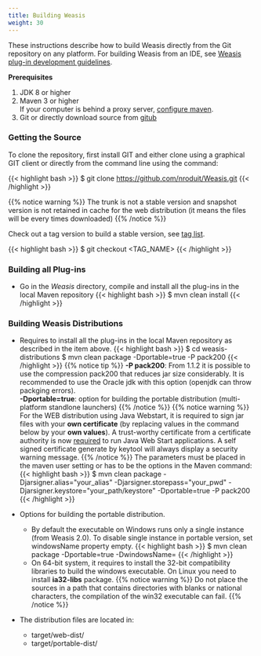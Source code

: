 ```yaml
---
title: Building Weasis
weight: 30
---
```


These instructions describe how to build Weasis directly from the Git repository on any platform. For building Weasis from an IDE, see [Weasis plug-in development guidelines](../guidelines).

**Prerequisites**

1.  JDK 8 or higher
2.  Maven 3 or higher<br>
    If your computer is behind a proxy server, <a target="_blank" href="http://maven.apache.org/guides/mini/guide-proxies.html">configure maven</a>.
3.  Git or directly download source from <a target="_blank" href="https://github.com/nroduit/weasis-i18n">gitub</a>

### Getting the Source

To clone the repository, first install GIT and either clone using a graphical GIT client or directly from the command line using the command:

{{< highlight bash >}}
$ git clone https://github.com/nroduit/Weasis.git
{{< /highlight >}}

{{% notice warning %}}
The trunk is not a stable version and snapshot version is not retained in cache for the web distribution (it means the files will be every times downloaded)
{{% /notice %}}

Check out a tag version to build a stable version, see <a target="_blank" href="https://github.com/nroduit/Weasis/tags">tag list</a>.

{{< highlight bash >}}
$ git checkout <TAG_NAME>
{{< /highlight >}}

### Building all Plug-ins

- Go in the *Weasis* directory, compile and install all the plug-ins in the local Maven repository
{{< highlight bash >}}
$ mvn clean install
{{< /highlight >}}


### Building Weasis Distributions

- Requires to install all the plug-ins in the local Maven repository as described in the item above.
{{< highlight bash >}}
$ cd weasis-distributions
$ mvn clean package -Dportable=true -P pack200
{{< /highlight >}}
{{% notice tip %}}
**-P pack200**: From 1.1.2 it is possible to use the compression pack200 that reduces jar size considerably. It is recommended to use the Oracle jdk with this option (openjdk can throw packging errors).<br>
**-Dportable=true**: option for building the portable distribution (multi-platform standlone launchers)
{{% /notice %}}
{{% notice warning %}}
For the WEB distribution using Java Webstart, it is required to sign jar files with your **own certificate** (by replacing values in the command below by your **own values**). A trust-worthy certificate from a certificate authority is now  <a target="_blank" href="https://blogs.oracle.com/java-platform-group/entry/code_signing_understanding_who_and">required</a> to run Java Web Start applications. A self signed certificate generate by keytool will always display a security warning message.
{{% /notice %}}
The parameters must be placed in the maven user setting or has to be the options in the Maven command:
{{< highlight bash >}}
$ mvn clean package -Djarsigner.alias="your_alias" -Djarsigner.storepass="your_pwd" -Djarsigner.keystore="your_path/keystore" -Dportable=true -P pack200
{{< /highlight >}}


<!-- -->

-  Options for building the portable distribution.
    - By default the executable on Windows runs only a single instance (from Weasis 2.0). To disable single instance in portable version, set windowsName property empty.
{{< highlight bash >}}
$ mvn clean package -Dportable=true -DwindowsName=
{{< /highlight >}}
    -  On 64-bit system, it requires to install the 32-bit compatibility libraries to build the windows executable. On Linux you need to install **ia32-libs** package.
{{% notice warning %}}
Do not place the sources in a path that contains directories with blanks or national characters, the compilation of the win32 executable can fail.
{{% /notice %}}

- The distribution files are located in:
    - target/web-dist/
    - target/portable-dist/
